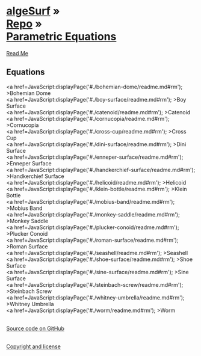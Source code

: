 [algeSurf](../../index.html ) &raquo;<br>[Repo]( ../index.html ) &raquo;<br>[Parametric Equations]( ./index.html )
===

<p id=rm >
	<a href=JavaScript:displayPage( '#readme.md#rm'); >Read Me</a>
</p>
 
## Equations
<a href=JavaScript:displayPage('#./bohemian-dome/readme.md#rm'); >Bohemian Dome</a>  
<a href=JavaScript:displayPage('#./boy-surface/readme.md#rm'); >Boy Surface</a>  
<a href=JavaScript:displayPage('#./catenoid/readme.md#rm'); >Catenoid</a>  
<a href=JavaScript:displayPage('#./cornucopia/readme.md#rm'); >Cornucopia</a>  
<a href=JavaScript:displayPage('#./cross-cup/readme.md#rm'); >Cross Cup</a>  
<a href=JavaScript:displayPage('#./dini-surface/readme.md#rm'); >Dini Surface</a>  
<a href=JavaScript:displayPage('#./enneper-surface/readme.md#rm'); >Enneper Surface</a>  
<a href=JavaScript:displayPage('#./handkerchief-surface/readme.md#rm'); >Handkerchief Surface</a>  
<a href=JavaScript:displayPage('#./helicoid/readme.md#rm'); >Helicoid</a>  
<a href=JavaScript:displayPage('#./klein-bottle/readme.md#rm'); >Klein Bottle</a>  
<a href=JavaScript:displayPage('#./mobius-band/readme.md#rm'); >Mobius Band</a>  
<a href=JavaScript:displayPage('#./monkey-saddle/readme.md#rm'); >Monkey Saddle</a>  
<a href=JavaScript:displayPage('#./plucker-conoid/readme.md#rm'); >Plucker Conoid</a>  
<a href=JavaScript:displayPage('#./roman-surface/readme.md#rm'); >Roman Surface</a>  
<a href=JavaScript:displayPage('#./seashell/readme.md#rm'); >Seashell</a>  
<a href=JavaScript:displayPage('#./shoe-surface/readme.md#rm'); >Shoe Surface</a>  
<a href=JavaScript:displayPage('#./sine-surface/readme.md#rm'); >Sine Surface</a>  
<a href=JavaScript:displayPage('#./steinbach-screw/readme.md#rm'); >Steinbach Screw</a>  
<a href=JavaScript:displayPage('#./whitney-umbrella/readme.md#rm'); >Whitney Umbrella</a>  
<a href=JavaScript:displayPage('#./worm/readme.md#rm'); >Worm</a>  
<br>

<i class='fa fa-github'></i> [Source code on GitHub]( https://github.com/jaanga/algesurf/tree/gh-pages/parametric-equations/r )  
<br>
 
<i class='fa fa-copy'></i> [Copyright and license]( https://github.com/jaanga/jaanga.github.io/blob/master/jaanga-copyright-and-mit-license.md )  
